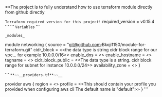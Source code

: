 **The project is to fully understand how to use terraform module directly from github directly 

`Terraform required version for this project!`
 required_version = v0.15.4
'''
'''
`Variables`
'''

`_modules_ `

module networking {
  source            = "git@github.com:Bkoji1150/module-for-terraform.git"
  cidr_block        = <<the data type is string cidr block range for our vpc... for example 10.0.0.0/16>>
  enable_dns        = <<This is a boolean value. true to enable dns name and false to otherwise>>
  enable_hostname   = <<This is a boolean value. true to enablehostname dns name and false to otherwise>>
  tagname           = <<provide a valide tag for you vpc NOTE it should be based on you enviroment and naming standard >>
  cidr_block_public = <<The data type is a string. cidr block range for subnet for instance 10.0.0.0/24>>
  availability_zone = <<Choose an availability zone based on your region>>
}

'''
`**~~__providers.tf**~~__ `

provider aws {
  region  = 
<<This should contain a region where u wish to run your template>>
  profile =
<<This should contain your profile you provided when configuring aws cli The default name is "default">>
}
'''
